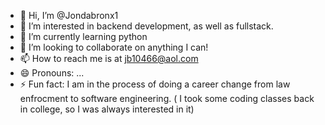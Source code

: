 - 👋 Hi, I’m @Jondabronx1
- 👀 I’m interested in backend development, as well as fullstack.
- 🌱 I’m currently learning python
- 💞️ I’m looking to collaborate on anything I can!
- 📫 How to reach me is at jb10466@aol.com
- 😄 Pronouns: ...
- ⚡ Fun fact: I am in the process of doing a career change from law enfrocment to software engineering. ( I took some coding classes back in college, so I was always interested in it)

<!---
Jondabronx1/Jondabronx1 is a ✨ special ✨ repository because its `README.md` (this file) appears on your GitHub profile.
You can click the Preview link to take a look at your changes.
--->
